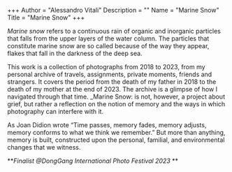 +++
Author = "Alessandro Vitali"
Description = ""
Name = "Marine Snow"
Title = "Marine Snow"
+++


_Marine snow_ refers to a continuous rain of organic and inorganic particles that falls from the upper layers of the water column. The particles that constitute marine snow are so called because of the way they appear, flakes that fall in the darkness of the deep sea.

This work is a collection of photographs from 2018 to 2023, from my personal archive of travels, assignments, private moments, friends and strangers. It covers the period from the death of my father in 2018 to the death of my mother at the end of 2023. The archive is a glimpse of how I navigated through that time. _Marine Snow: is not, however, a project about grief, but rather a reflection on the notion of memory and the ways in which photography can interfere with it.

As Joan Didion wrote “Time passes, memory fades, memory adjusts, memory conforms to what we think we remember.” 
But more than anything, memory is built, constructed upon the personal, familial, and environmental changes that we witness.



 **_Finalist @DongGang International Photo Festival 2023_ **
